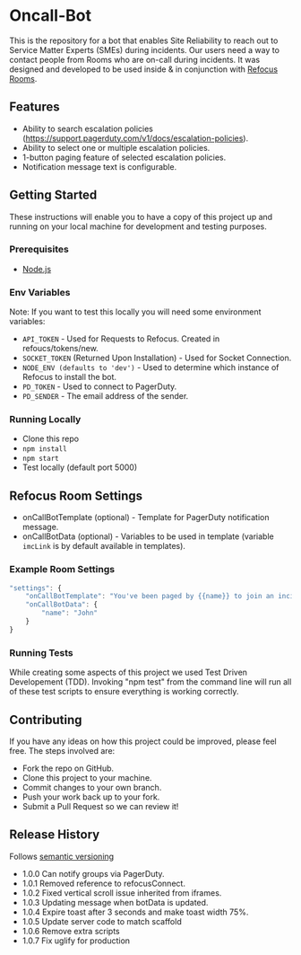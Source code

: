 # Oncall-Bot
This is the repository for a bot that enables Site Reliability to reach out to Service Matter Experts (SMEs) during incidents. Our users need a way to contact people from Rooms who are on-call during incidents. It was designed and developed to be used inside & in conjunction with [Refocus Rooms](https://github.com/salesforce/refocus).

## Features
* Ability to search escalation policies (https://support.pagerduty.com/v1/docs/escalation-policies).
* Ability to select one or multiple escalation policies.
* 1-button paging feature of selected escalation policies.
* Notification message text is configurable.

## Getting Started
These instructions will enable you to have a copy of this project up and running on your local machine for development and testing purposes.

### Prerequisites
* [Node.js](https://nodejs.org/en/)

### Env Variables
Note: If you want to test this locally you will need some environment variables:
* ```API_TOKEN``` - Used for Requests to Refocus. Created in refoucs/tokens/new.
* ```SOCKET_TOKEN``` (Returned Upon Installation) - Used for Socket Connection.
* ```NODE_ENV (defaults to 'dev')``` - Used to determine which instance of Refocus to install the bot.
* ```PD_TOKEN``` - Used to connect to PagerDuty.
* ```PD_SENDER``` - The email address of the sender.

### Running Locally
* Clone this repo
* ```npm install```
* ```npm start```
* Test locally (default port 5000)

## Refocus Room Settings
* onCallBotTemplate (optional) - Template for PagerDuty notification message.
* onCallBotData (optional) - Variables to be used in template (variable ```imcLink``` is by default available in templates).

### Example Room Settings

```javascript
"settings": {
	"onCallBotTemplate": "You've been paged by {{name}} to join an incident room.",
	"onCallBotData": {
		"name": "John"
	}
}
```

### Running Tests
While creating some aspects of this project we used Test Driven Developement (TDD). Invoking "npm test" from the command line will run all of these test scripts to ensure everything is working correctly.


## Contributing
If you have any ideas on how this project could be improved, please feel free. The steps involved are:
* Fork the repo on GitHub.
* Clone this project to your machine.
* Commit changes to your own branch.
* Push your work back up to your fork.
* Submit a Pull Request so we can review it!

## Release History
Follows [semantic versioning](https://docs.npmjs.com/getting-started/semantic-versioning#semver-for-publishers)
* 1.0.0 Can notify groups via PagerDuty.
* 1.0.1 Removed reference to refocusConnect.
* 1.0.2 Fixed vertical scroll issue inherited from iframes.
* 1.0.3 Updating message when botData is updated.
* 1.0.4 Expire toast after 3 seconds and make toast width 75%.
* 1.0.5 Update server code to match scaffold
* 1.0.6 Remove extra scripts
* 1.0.7 Fix uglify for production

